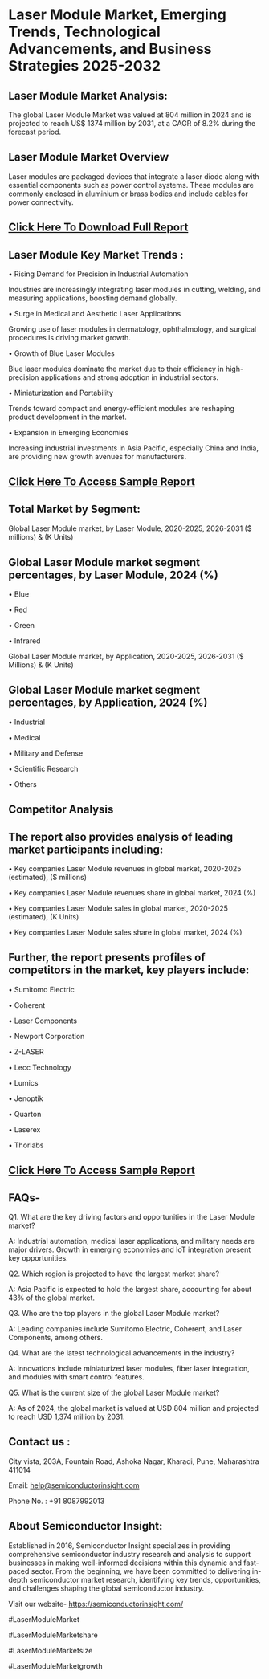 Laser Module Market, Emerging Trends, Technological Advancements, and Business Strategies 2025-2032
=
Laser Module Market Analysis:
-
The global Laser Module Market was valued at 804 million in 2024 and is projected to reach US$ 1374 million by 2031, at a CAGR of 8.2% during the forecast period.

Laser Module Market Overview
-
Laser modules are packaged devices that integrate a laser diode along with essential components such as power control systems. These modules are commonly enclosed in aluminium or brass bodies and include cables for power connectivity.

[Click Here To Download Full Report](https://semiconductorinsight.com/report/laser-module-market/)
-
Laser Module Key Market Trends  :
-
•	Rising Demand for Precision in Industrial Automation

Industries are increasingly integrating laser modules in cutting, welding, and measuring applications, boosting demand globally.

•	Surge in Medical and Aesthetic Laser Applications

Growing use of laser modules in dermatology, ophthalmology, and surgical procedures is driving market growth.

•	Growth of Blue Laser Modules

Blue laser modules dominate the market due to their efficiency in high-precision applications and strong adoption in industrial sectors.

•	Miniaturization and Portability

Trends toward compact and energy-efficient modules are reshaping product development in the market.

•	Expansion in Emerging Economies

Increasing industrial investments in Asia Pacific, especially China and India, are providing new growth avenues for manufacturers.

[Click Here To Access Sample Report](https://semiconductorinsight.com/download-sample-report/?product_id=90908)
-
Total Market by Segment:
-
Global Laser Module market, by Laser Module, 2020-2025, 2026-2031 ($ millions) & (K Units)

Global Laser Module market segment percentages, by Laser Module, 2024 (%)
-
•	Blue

•	Red

•	Green

•	Infrared

Global Laser Module market, by Application, 2020-2025, 2026-2031 ($ Millions) & (K Units)

Global Laser Module market segment percentages, by Application, 2024 (%)
-
•	Industrial

•	Medical

•	Military and Defense

•	Scientific Research

•	Others

Competitor Analysis
-
The report also provides analysis of leading market participants including:
-
•	Key companies Laser Module revenues in global market, 2020-2025 (estimated), ($ millions)

•	Key companies Laser Module revenues share in global market, 2024 (%)

•	Key companies Laser Module sales in global market, 2020-2025 (estimated), (K Units)

•	Key companies Laser Module sales share in global market, 2024 (%)

Further, the report presents profiles of competitors in the market, key players include:
-
•	Sumitomo Electric

•	Coherent

•	Laser Components

•	Newport Corporation

•	Z-LASER

•	Lecc Technology

•	Lumics

•	Jenoptik

•	Quarton

•	Laserex

•	Thorlabs

[Click Here To Access Sample Report](https://semiconductorinsight.com/download-sample-report/?product_id=90908)
-
FAQs-
-
Q1. What are the key driving factors and opportunities in the Laser Module market?

A: Industrial automation, medical laser applications, and military needs are major drivers. Growth in emerging economies and IoT integration present key opportunities.

Q2. Which region is projected to have the largest market share?

A: Asia Pacific is expected to hold the largest share, accounting for about 43% of the global market.

Q3. Who are the top players in the global Laser Module market?

A: Leading companies include Sumitomo Electric, Coherent, and Laser Components, among others.

Q4. What are the latest technological advancements in the industry?

A: Innovations include miniaturized laser modules, fiber laser integration, and modules with smart control features.

Q5. What is the current size of the global Laser Module market?

A: As of 2024, the global market is valued at USD 804 million and projected to reach USD 1,374 million by 2031.

Contact us : 
-
City vista, 203A, Fountain Road, Ashoka Nagar, Kharadi, Pune, Maharashtra 411014

Email: help@semiconductorinsight.com

Phone No. : +91 8087992013

About Semiconductor Insight:
-
Established in 2016, Semiconductor Insight specializes in providing comprehensive semiconductor industry research and analysis to support businesses in making well-informed decisions within this dynamic and fast-paced sector. From the beginning, we have been committed to delivering in-depth semiconductor market research, identifying key trends, opportunities, and challenges shaping the global semiconductor industry.

Visit our website- https://semiconductorinsight.com/

#LaserModuleMarket 

#LaserModuleMarketshare

#LaserModuleMarketsize

#LaserModuleMarketgrowth 
 
 

